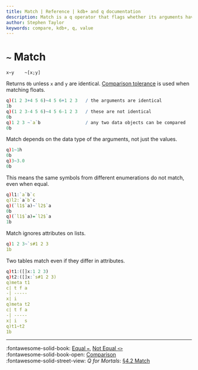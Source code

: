 ```yaml
---
title: Match | Reference | kdb+ and q documentation
description: Match is a q operator that flags whether its arguments have the same value.
author: Stephen Taylor
keywords: compare, kdb+, q, value
---
```

# `~` Match




```syntax
x~y    ~[x;y]
``` 

Returns `0b` unless `x` and `y` are identical. [Comparison tolerance](../basics/precision.md#comparison-tolerance) is used when matching floats. 

```q
q)(1 2 3+4 5 6)~4 5 6+1 2 3   / the arguments are identical
1b
q)(1 2 3-4 5 6)~4 5 6-1 2 3   / these are not identical
0b
q)1 2 3 ~`a`b                 / any two data objects can be compared
0b
```

Match depends on the data type of the arguments, not just the values.

```q
q)1~1h
0b
q)3~3.0
0b
```

This means the same symbols from different enumerations do not match, even when equal.

```q
q)l1:`a`b`c
q)l2:`a`b`c
q)(`l1$`a)~`l2$`a
0b
q)(`l1$`a)=`l2$`a
1b
```

Match ignores attributes on lists.

```q
q)1 2 3~`s#1 2 3
1b
```

Two tables match even if they differ in attributes.

```q
q)t1:([]x:1 2 3)
q)t2:([]x:`s#1 2 3)
q)meta t1
c| t f a
-| -----
x| i
q)meta t2
c| t f a
-| -----
x| i   s
q)t1~t2
1b
```

---
:fontawesome-solid-book: 
[Equal `=`](equal.md), [Not Equal `<>`](not-equal.md)
<br>
:fontawesome-solid-book-open: 
[Comparison](../basics/comparison.md)
<br>
:fontawesome-solid-street-view: 
_Q for Mortals_: [§4.2 Match](/q4m3/4_Operators/#42-match)
